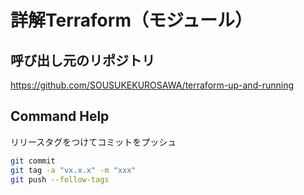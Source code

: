 # 詳解Terraform（モジュール）

## 呼び出し元のリポジトリ

<https://github.com/SOUSUKEKUROSAWA/terraform-up-and-running>

## Command Help

リリースタグをつけてコミットをプッシュ

```sh
git commit
git tag -a "vx.x.x" -m "xxx"
git push --follow-tags
```
